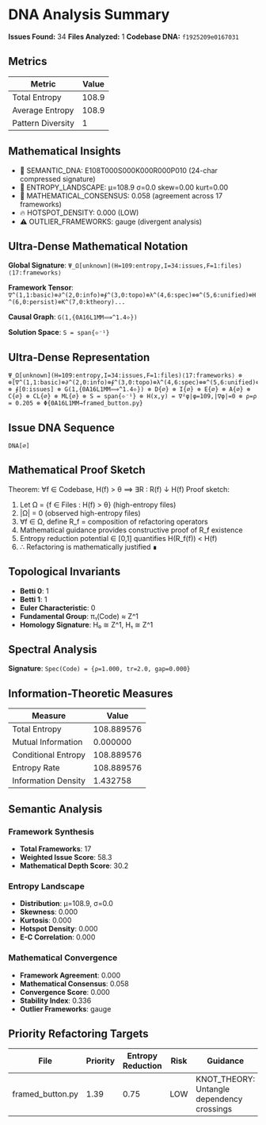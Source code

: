 # DNA Analysis Summary

**Issues Found:** 34
**Files Analyzed:** 1
**Codebase DNA:** `f1925209e0167031`

## Metrics

| Metric | Value |
|--------|-------|
| Total Entropy | 108.9 |
| Average Entropy | 108.9 |
| Pattern Diversity | 1 |

## Mathematical Insights

- 🧬 SEMANTIC_DNA: E108T000S000K000R000P010 (24-char compressed signature)
- 🌄 ENTROPY_LANDSCAPE: μ=108.9 σ=0.0 skew=0.00 kurt=0.00
- 🔬 MATHEMATICAL_CONSENSUS: 0.058 (agreement across 17 frameworks)
- 🔥 HOTSPOT_DENSITY: 0.000 (LOW)
- ⚠️  OUTLIER_FRAMEWORKS: gauge (divergent analysis)

## Ultra-Dense Mathematical Notation

**Global Signature**: `Ψ_Ω[unknown](H=109:entropy,I=34:issues,F=1:files)⟨17:frameworks⟩`

**Framework Tensor**: `∇^(1,1:basic)⊗∂^(2,0:info)⊗∮^(3,0:topo)⊗λ^(4,6:spec)⊗⊗^(5,6:unified)⊗H^(6,0:persist)⊗K^(7,0:ktheory)...`

**Causal Graph**: `G(1,{0A16L1MM⟹^1.4⟡})`

**Solution Space**: `S = span{⟡⁻¹}`

## Ultra-Dense Representation

```
Ψ_Ω[unknown](H=109:entropy,I=34:issues,F=1:files)⟨17:frameworks⟩ ⊗ ⊗[∇^(1,1:basic)⊗∂^(2,0:info)⊗∮^(3,0:topo)⊗λ^(4,6:spec)⊗⊗^(5,6:unified)⊗H^(6,0:persist)⊗K^(7,0:ktheory)⊗∞^(8,0:ultimate)⊗⟂^(9,0:percol)⊗Ω^(10,0:random)⊗G^(11,15:gauge)⊗S^(12,0:spin)⊗⟡^(13,0:knot)⊗M^(14,0:matroid)⊗C^(15,0:category)⊗T^(16,6:tropical)⊗Σ^(17,0:advanced)] ⊗ ∮[0:issues] ⊗ G(1,{0A16L1MM⟹^1.4⟡}) ⊗ D{∅} ⊗ I{∅} ⊗ E{∅} ⊗ A{∅} ⊗ C{∅} ⊗ CL{∅} ⊗ ML{∅} ⊗ S = span{⟡⁻¹} ⊗ H(x,y) = ∇²φ|φ=109,|∇φ|=0 ⊗ ρ=ρ = 0.205 ⊗ Φ{0A16L1MM→framed_button.py}
```

## Issue DNA Sequence

```
DNA[∅]
```

## Mathematical Proof Sketch

Theorem: ∀f ∈ Codebase, H(f) > θ ⟹ ∃R : R(f) ↓ H(f)
Proof sketch:
1. Let Ω = {f ∈ Files : H(f) > θ} (high-entropy files)
2. |Ω| = 0 (observed high-entropy files)
3. ∀f ∈ Ω, define R_f = composition of refactoring operators
4. Mathematical guidance provides constructive proof of R_f existence
5. Entropy reduction potential ∈ [0,1] quantifies H(R_f(f)) < H(f)
6. ∴ Refactoring is mathematically justified ∎

## Topological Invariants

- **Betti 0**: 1
- **Betti 1**: 1
- **Euler Characteristic**: 0
- **Fundamental Group**: π₁(Code) ≈ Z^1
- **Homology Signature**: H₀ ≅ Z^1, H₁ ≅ Z^1

## Spectral Analysis

**Signature**: `Spec(Code) = {ρ=1.000, tr=2.0, gap=0.000}`

## Information-Theoretic Measures

| Measure | Value |
|---------|-------|
| Total Entropy | 108.889576 |
| Mutual Information | 0.000000 |
| Conditional Entropy | 108.889576 |
| Entropy Rate | 108.889576 |
| Information Density | 1.432758 |

## Semantic Analysis

### Framework Synthesis
- **Total Frameworks**: 17
- **Weighted Issue Score**: 58.3
- **Mathematical Depth Score**: 30.2

### Entropy Landscape
- **Distribution**: μ=108.9, σ=0.0
- **Skewness**: 0.000
- **Kurtosis**: 0.000
- **Hotspot Density**: 0.000
- **E-C Correlation**: 0.000

### Mathematical Convergence
- **Framework Agreement**: 0.000
- **Mathematical Consensus**: 0.058
- **Convergence Score**: 0.000
- **Stability Index**: 0.336
- **Outlier Frameworks**: gauge

## Priority Refactoring Targets

| File | Priority | Entropy Reduction | Risk | Guidance |
|------|----------|-------------------|------|----------|
| framed_button.py | 1.39 | 0.75 | LOW | KNOT_THEORY: Untangle dependency crossings |

